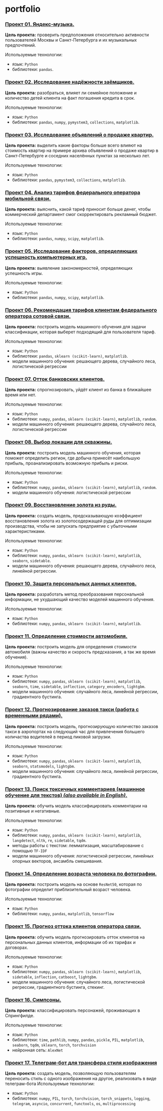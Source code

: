 # portfolio

### **[Проект 01. Яндекс-музыка.](https://github.com/Anastasiyofworld/DS_DA_portfolio/blob/main/project_01_Music_of_Moscow_and_SPB.ipynb)**

**Цель проекта:** проверить предположения относительно активности пользователей Москвы и Санкт-Петербурга и их музыкальных предпочтений. 

Используемые технологии: 
- язык: `Python` 
- библиотеки: `pandas`.


### **[Проект 02. Исследование надёжности заёмщиков.](https://github.com/Anastasiyofworld/DS_DA_portfolio/blob/main/project_02_Reliability%20of%20borrowers.ipynb)**

**Цель проекта:** разобраться, влияет ли семейное положение и количество детей клиента на факт погашения кредита в срок.

Используемые технологии: 
- язык: `Python`
- библиотеки: `pandas`, `numpy`, `pymystem3`, `collections`, `matplotlib`.

### **[Проект 03. Исследование объявлений о продаже квартир.](https://github.com/Anastasiyofworld/DS_DA_portfolio/blob/main/project_03_Ads_for_the_sale_of_apartments.ipynb)**

**Цель проекта:** выделить какие факторы больше всего влияют на стоимость квартир на примере архива объявлений о продаже квартир в Санкт-Петербурге и соседних населённых пунктах за несколько лет.

Используемые технологии: 
- язык: `Python`
- библиотеки: `pandas`, `pymystem3`, `collections`, `matplotlib`.

### **[Проект 04. Анализ тарифов федерального оператора мобильной связи.](https://github.com/Anastasiyofworld/DS_DA_portfolio/blob/main/project_04_Analysis_of_tariffs_of_the_federal_mobile_operator.ipynb)**

**Цель проекта:** выяснить, какой тариф приносит больше денег, чтобы коммерческий департамент смог скорректировать рекламный бюджет.

Используемые технологии: 
- язык: `Python`
- библиотеки: `pandas`, `numpy`, `scipy`, `matplotlib`.

### **[Проект 05. Исследование факторов, определяющих успешность компьютерных игр.](https://github.com/Anastasiyofworld/DS_DA_portfolio/blob/main/project_05_Factors_determining_the_success_of_computer_games.ipynb)**

**Цель проекта:** выявление закономерностей, определяющих успешность игры.

Используемые технологии: 
- язык: `Python`
- библиотеки: `pandas`, `numpy`, `scipy`, `matplotlib`.

### **[Проект 06. Рекомендация тарифов клиентам федерального оператора сотовой связи.](https://github.com/Anastasiyofworld/DS_DA_portfolio/blob/main/project_06_Tariff_recommendations_to_customers_of_the_mobile_operator.ipynb)**

**Цель проекта:** построить модель машинного обучения для задачи классификации, которая выберет подходящий для пользователя тариф.  

Используемые технологии: 
- язык: `Python`
- библиотеки: `pandas`, `sklearn (scikit-learn)`, `matplotlib`.
- модели машинного обучения: решающего дерева, случайного леса, логистической регрессии

### **[Проект 07. Отток банковских клиентов.](https://github.com/Anastasiyofworld/DS_DA_portfolio/blob/main/project_07_Churn_of_bank_customers.ipynb)**

**Цель проекта:** спрогнозировать, уйдёт клиент из банка в ближайшее время или нет. 

Используемые технологии:
- язык: `Python`
- библиотеки: `numpy`, `pandas`, `sklearn (scikit-learn)`, `matplotlib`, `random`.
- модели машинного обучения: решающего дерева, случайного леса, логистической регрессии

### **[Проект 08. Выбор локации для скважины.](https://github.com/Anastasiyofworld/DS_DA_portfolio/blob/main/project_08_Choosing_the_location_for_the_well.ipynb)**

**Цель проекта:** построить модель машинного обучения, которая поможет определить регион, где добыча принесёт наибольшую прибыль, проанализировать возможную прибыль и риски.

Используемые технологии:
- язык: `Python`
- библиотеки: `numpy`, `pandas`, `sklearn (scikit-learn)`, `matplotlib`, `random`.
- модели машинного обучения: логистической регрессии

### **[Проект 09. Восстановление золота из руды.](https://github.com/Anastasiyofworld/DS_DA_portfolio/blob/main/project_09_Recovery_of_gold_from_ore.ipynb)**

**Цель проекта:** создать модель, предсказывающую коэффициент восстановления золота из золотосодержащей руды для оптимизации производства, чтобы не запускать предприятие с убыточными характеристиками.

Используемые технологии:
- язык: `Python`
- библиотеки: `numpy`, `pandas`, `sklearn (scikit-learn)`, `matplotlib`, `seaborn`, `sidetable`.
- модели машинного обучения: решающего дерева, случайного леса, линейной регрессии.

### **[Проект 10. Защита персональных данных клиентов.](https://github.com/Anastasiyofworld/DS_DA_portfolio/blob/main/project_10_Protection_of_personal_data_of_clients.ipynb)**

**Цель проекта:** разработать метод преобразования персональной информации, не ухудшающий качество моделей машинного обучения. 

Используемые технологии:
- язык: `Python`
- библиотеки: `numpy`, `pandas`, `sklearn (scikit-learn)`, `matplotlib`.

### **[Проект 11. Определение стоимости автомобиля.](https://github.com/Anastasiyofworld/DS_DA_portfolio/blob/main/project_11_Determining_the_cost_of_cars.ipynb)**

**Цель проекта:** построить модель для определения стоимости автомобиля (важны качество и скорость предсказания, а так же время обучения).

Используемые технологии:
- язык: `Python`
- библиотеки: `numpy`, `pandas`, `sklearn (scikit-learn)`, `matplotlib`, `seaborn`, `time`, `sidetable`, `inflection`, `category_encoders`, `lightgbm`.
- модели машинного обучения: случайного леса, линейной регрессии, градиентного бустинга. 

### **[Проект 12. Прогнозирование заказов такси (работа с временными рядами).](https://github.com/Anastasiyofworld/DS_DA_portfolio/blob/main/project_12_Forecasting_taxi_orders.ipynb)**

**Цель проекта:** построить модель, прогнозирующую количество заказов такси в аэропортах на следующий час для привлечения большего количаства водителей в период пиковой загрузки.

Используемые технологии:
- язык: `Python`
- библиотеки: `numpy`, `pandas`, `sklearn (scikit-learn)`, `matplotlib`, `seaborn`, `statsmodels`, `lightgbm`.
- модели машинного обучения: случайного леса, линейной регрессии, градиентного бустинга.

### **[Проект 13. Поиск токсичных комментариев (машинное обучение для текстов) *(also available in English)*.](https://github.com/Anastasiyofworld/DS_DA_portfolio/blob/main/project_13_Search_for_toxic_comments_ru_en.ipynb)**

**Цель проекта:** обучить модель классифицировать комментарии на позитивные и негативные.

Используемые технологии:
- язык: `Python`
- библиотеки: `numpy`, `pandas`, `sklearn (scikit-learn)`, `matplotlib`, `langdetect`, `nltk`, `re`, `sidetable`, `tqdm`.
- методы работы с текстом: лемматизация, масштабирование с помощью `TF-IDF`
- модели машинного обучения: логистической регрессии, линейных опорных векторов, ансамбль смешивания.

### **[Проект 14. Определение возраста человека по фотографии.](https://github.com/Anastasiyofworld/DS_DA_portfolio/blob/main/project_14_Determining_the_age_of_customers.ipynb)**

**Цель проекта:** построить модель на основе `ResNet50`, которая по фотографии определит приблизительный возраст человека.

Используемые технологии:
- язык: `Python`
- библиотеки: `numpy`, `pandas`, `matplotlib`, `tensorflow`

### **[Проект 15. Прогноз оттока клиентов оператора связи.](https://github.com/Anastasiyofworld/DS_DA_portfolio/blob/main/project_15_Customer_churn_forecast.ipynb)**

**Цель проекта:** обучить модель прогнозировать отток клиентов на персональных данных клиентов, информации об их тарифах и договорах.

Используемые технологии:
- язык: `Python`
- библиотеки: `numpy`, `pandas`, `sklearn (scikit-learn)`, `matplotlib`, `sidetable`, `inflection`, `catboost`, `lightgbm`.
- модели машинного обучения: случайного леса, логистической регрессии, градиентного бустинга, стекинг. 

### **[Проект 16. Симпсоны.](https://github.com/Anastasiyofworld/DS_DA_portfolio/blob/main/project_16_The_simpsons.ipynb)**

**Цель проекта:** классифицировать персонажей, проживающих в Спрингфилде. 

Используемые технологии:
- язык: `Python`
- библиотеки: `time`, `pathlib`, `numpy`, `pandas`, `pickle`, `PIL`, `matplotlib`, `seaborn`, `tqdm`, `sklearn`, `torch`, `torchvision`
- нейронная сеть: `AlexNet`

### **[Проект 17. Телеграм-бот для трансфера стиля изображения](https://github.com/Anastasiyofworld/Telegram_bot_with_style_transfering_model)**

**Цель проекта:** создать модель, позволяющую пользователям переносить стиль с одного изображения на другое, реализовать в виде телеграм-бота
Используемые технологии:
- язык: `Python`
- библиотеки: `numpy`, `PIL`, `torch`, `torchvision`, `torch_snippets`, `logging`, `telegram`, `asyncio`, `concurrent`, `functools`, `os`, `multiprocessing`
